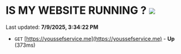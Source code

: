 # IS MY WEBSITE RUNNING ? [![](https://img.shields.io/static/v1?label=Sponsor&message=%E2%9D%A4&logo=GitHub&color=%23fe8e86)](https://github.com/sponsors/Youssef-Lehmam)

Last updated: **7/9/2025, 3:34:22 PM**

- `GET` [https://youssefservice.me](https://youssefservice.me) - **Up** (373ms)
